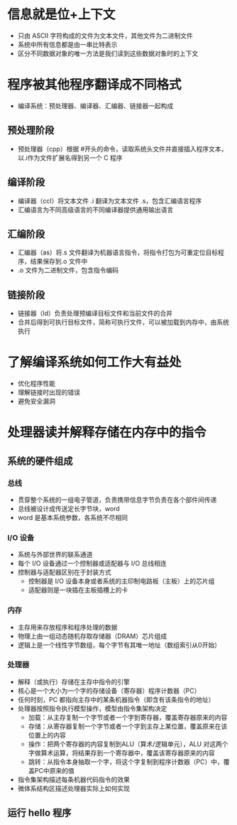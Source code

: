 # 信息就是位+上下文

* 只由 ASCII 字符构成的文件为文本文件，其他文件为二进制文件
* 系统中所有信息都是由一串比特表示
* 区分不同数据对象的唯一方法是我们读到这些数据对象时的上下文

# 程序被其他程序翻译成不同格式

* 编译系统：预处理器、编译器、汇编器、链接器一起构成

## 预处理阶段

* 预处理器（cpp）根据 #开头的命令，读取系统头文件并直接插入程序文本，以.i作为文件扩展名得到另一个 C 程序

## 编译阶段

* 编译器（ccl）将文本文件 .i 翻译为文本文件 .s，包含汇编语言程序
* 汇编语言为不同高级语言的不同编译器提供通用输出语言

## 汇编阶段

* 汇编器（as）将.s 文件翻译为机器语言指令，将指令打包为可重定位目标程序，结果保存到.o 文件中
* .o 文件为二进制文件，包含指令编码

## 链接阶段

* 链接器（ld）负责处理预编译目标文件和当前文件的合并
* 合并后得到可执行目标文件，简称可执行文件，可以被加载到内存中，由系统执行

# 了解编译系统如何工作大有益处

* 优化程序性能
* 理解链接时出现的错误
* 避免安全漏洞

# 处理器读并解释存储在内存中的指令
## 系统的硬件组成
### 总线

* 贯穿整个系统的一组电子管道，负责携带信息字节负责在各个部件间传递
* 总线被设计成传送定长字节块，word
* word 是基本系统参数，各系统不尽相同

### I/O 设备

* 系统与外部世界的联系通道
* 每个 I/O 设备通过一个控制器或适配器与 I/O 总线相连
* 控制器与适配器区别在于封装方式
	* 控制器是 I/O 设备本身或者系统的主印制电路板（主板）上的芯片组
	* 适配器则是一块插在主板插槽上的卡

### 内存

* 主存用来存放程序和程序处理的数据
* 物理上由一组动态随机存取存储器（DRAM）芯片组成
* 逻辑上是一个线性字节数组，每个字节有其唯一地址（数组索引从0开始）

### 处理器

* 解释（或执行）存储在主存中指令的引擎
* 核心是一个大小为一个字的存储设备（寄存器）程序计数器（PC）
* 任何时刻，PC 都指向主存中的某条机器指令（即含有该条指令的地址）
* 处理器按照指令执行模型操作，模型由指令集架构决定
	* 加载：从主存复制一个字节或者一个字到寄存器，覆盖寄存器原来的内容
	* 存储：从寄存器复制一个字节或者一个字到主存上某位置，覆盖原来在该位置上的内容
	* 操作：把两个寄存器的内容复制到ALU（算术/逻辑单元），ALU 对这两个字做算术运算，将结果存到一个寄存器中，覆盖该寄存器原来的内容
	* 跳转：从指令本身抽取一个字，将这个字复制到程序计数器（PC）中，覆盖PC中原来的值
* 指令集架构描述每条机器代码指令的效果
* 微体系结构区描述处理器实际上如何实现

## 运行 hello 程序
